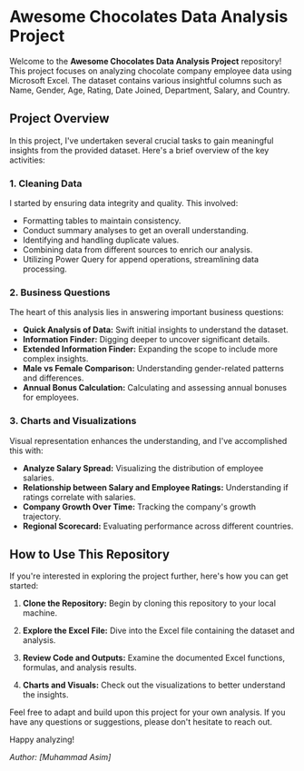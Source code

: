 # Awesome Chocolates Data Analysis Project

Welcome to the **Awesome Chocolates Data Analysis Project** repository! This project focuses on analyzing chocolate company employee data using Microsoft Excel. The dataset contains various insightful columns such as Name, Gender, Age, Rating, Date Joined, Department, Salary, and Country.

## Project Overview

In this project, I've undertaken several crucial tasks to gain meaningful insights from the provided dataset. Here's a brief overview of the key activities:

### 1. Cleaning Data

I started by ensuring data integrity and quality. This involved:
- Formatting tables to maintain consistency.
- Conduct summary analyses to get an overall understanding.
- Identifying and handling duplicate values.
- Combining data from different sources to enrich our analysis.
- Utilizing Power Query for append operations, streamlining data processing.

### 2. Business Questions

The heart of this analysis lies in answering important business questions:
- **Quick Analysis of Data:** Swift initial insights to understand the dataset.
- **Information Finder:** Digging deeper to uncover significant details.
- **Extended Information Finder:** Expanding the scope to include more complex insights.
- **Male vs Female Comparison:** Understanding gender-related patterns and differences.
- **Annual Bonus Calculation:** Calculating and assessing annual bonuses for employees.

### 3. Charts and Visualizations

Visual representation enhances the understanding, and I've accomplished this with:
- **Analyze Salary Spread:** Visualizing the distribution of employee salaries.
- **Relationship between Salary and Employee Ratings:** Understanding if ratings correlate with salaries.
- **Company Growth Over Time:** Tracking the company's growth trajectory.
- **Regional Scorecard:** Evaluating performance across different countries.

## How to Use This Repository

If you're interested in exploring the project further, here's how you can get started:

1. **Clone the Repository:** Begin by cloning this repository to your local machine.
   
2. **Explore the Excel File:** Dive into the Excel file containing the dataset and analysis.

3. **Review Code and Outputs:** Examine the documented Excel functions, formulas, and analysis results.

4. **Charts and Visuals:** Check out the visualizations to better understand the insights.

Feel free to adapt and build upon this project for your own analysis. If you have any questions or suggestions, please don't hesitate to reach out.

Happy analyzing!
  
*Author: [Muhammad Asim]*
